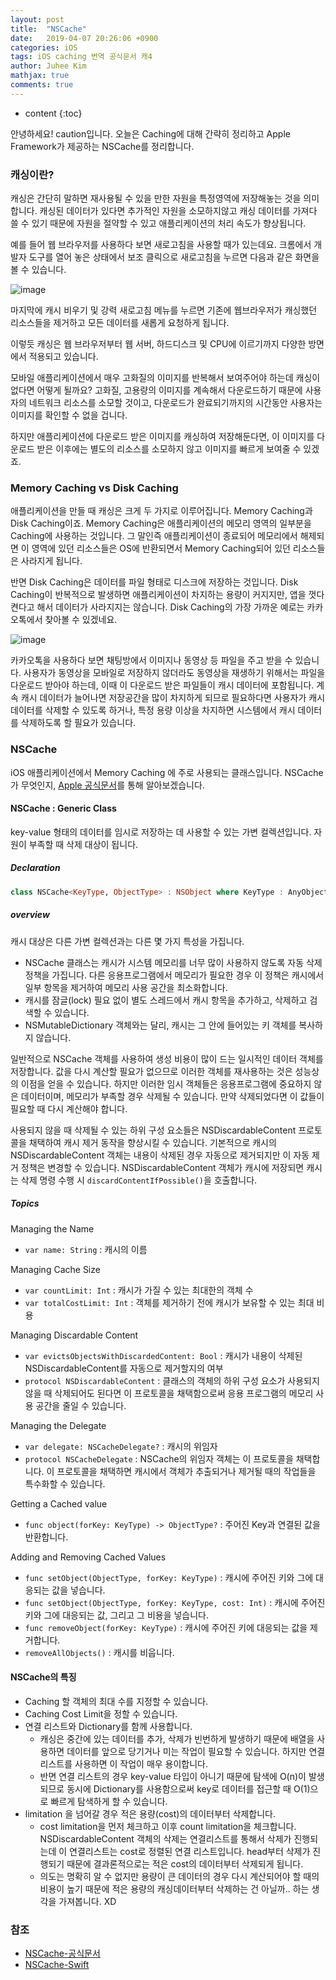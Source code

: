 ```yaml
---
layout: post
title:  "NSCache"
date:   2019-04-07 20:26:06 +0900
categories: iOS
tags: iOS caching 번역 공식문서 캐4
author: Juhee Kim
mathjax: true
comments: true
---
```


* content
{:toc}

안녕하세요! caution입니다.
오늘은 Caching에 대해 간략히 정리하고 Apple Framework가 제공하는 NSCache를 정리합니다.

### 캐싱이란?
 캐싱은 간단히 말하면 재사용될 수 있을 만한 자원을 특정영역에 저장해놓는 것을 의미합니다. 캐싱된 데이터가 있다면 추가적인 자원을 소모하지않고 캐싱 데이터를 가져다 쓸 수 있기 때문에 자원을 절약할 수 있고 애플리케이션의 처리 속도가 향상됩니다.

예를 들어 웹 브라우저를 사용하다 보면 새로고침을 사용할 때가 있는데요. 크롬에서 개발자 도구를 열어 놓은 상태에서 보조 클릭으로 새로고침을 누르면 다음과 같은 화면을 볼 수 있습니다.

 ![image](../images/image-nscache-01.png)

마지막에 캐시 비우기 및 강력 새로고침 메뉴를 누르면 기존에 웹브라우저가 캐싱했던 리소스들을 제거하고 모든 데이터를 새롭게 요청하게 됩니다.

이렇듯 캐싱은 웹 브라우저부터 웹 서버, 하드디스크 및 CPU에 이르기까지 다양한 방면에서 적용되고 있습니다.

모바일 애플리케이션에서 매우 고화질의 이미지를 반복해서 보여주어야 하는데 캐싱이 없다면 어떻게 될까요? 고화질, 고용량의 이미지를 계속해서 다운로드하기 때문에 사용자의 네트워크 리소스를 소모할 것이고, 다운로드가 완료되기까지의 시간동안 사용자는 이미지를 확인할 수 없을 겁니다.

하지만 애플리케이션에 다운로드 받은 이미지를 캐싱하여 저장해둔다면, 이 이미지를 다운로드 받은 이후에는 별도의 리소스를 소모하지 않고 이미지를 빠르게 보여줄 수 있겠죠.

### Memory Caching vs Disk Caching
애플리케이션을 만들 때 캐싱은 크게 두 가지로 이루어집니다. Memory Caching과 Disk Caching이죠. Memory Caching은 애플리케이션의 메모리 영역의 일부분을 Caching에 사용하는 것입니다. 그 말인즉 애플리케이션이 종료되어 메모리에서 해제되면 이 영역에 있던 리소스들은 OS에 반환되면서 Memory Caching되어 있던 리소스들은 사라지게 됩니다.

반면 Disk Caching은 데이터를 파일 형태로 디스크에 저장하는 것입니다. Disk Caching이 반복적으로 발생하면 애플리케이션이 차지하는 용량이 커지지만, 앱을 껏다 켠다고 해서 데이터가 사라지지는 않습니다. Disk Caching의 가장 가까운 예로는 카카오톡에서 찾아볼 수 있겠네요.

![image](../images/KakaoTalk_Photo_2019-04-07-20-29-12.png)

카카오톡을 사용하다 보면 채팅방에서 이미지나 동영상 등 파일을 주고 받을 수 있습니다. 사용자가 동영상을 모바일로 저장하지 않더라도 동영상을 재생하기 위해서는 파일을 다운로드 받아야 하는데, 이때 이 다운로드 받은 파일들이 캐시 데이터에 포함됩니다. 계속 캐시 데이터가 늘어나면 저장공간을 많이 차지하게 되므로 필요하다면 사용자가 캐시 데이터를 삭제할 수 있도록 하거나, 특정 용량 이상을 차지하면 시스템에서 캐시 데이터를 삭제하도록 할 필요가 있습니다.

### NSCache
iOS 애플리케이션에서 Memory Caching 에 주로 사용되는 클래스입니다. NSCache가 무엇인지, [Apple 공식문서](https://developer.apple.com/documentation/foundation/nscache)를 통해 알아보겠습니다.

#### NSCache : Generic Class
key-value 형태의 데이터를 임시로 저장하는 데 사용할 수 있는 가변 컬렉션입니다. 자원이 부족할 때 삭제 대상이 됩니다.
##### Declaration
```swift
class NSCache<KeyType, ObjectType> : NSObject where KeyType : AnyObject, ObjectType : AnyObject
```
##### overview
캐시 대상은 다른 가변 컬렉션과는 다른 몇 가지 특성을 가집니다.
* NSCache 클래스는 캐시가 시스템 메모리를 너무 많이 사용하지 않도록 자동 삭제 정책을 가집니다. 다른 응용프로그램에서 메모리가 필요한 경우 이 정책은 캐시에서 일부 항목을 제거하여 메모리 사용 공간을 최소화합니다.
* 캐시를 잠글(lock) 필요 없이 별도 스레드에서 캐시 항목을 추가하고, 삭제하고 검색할 수 있습니다.
* NSMutableDictionary 객체와는 달리, 캐시는 그 안에 들어있는 키 객체를 복사하지 않습니다.

일반적으로 NSCache 객체를 사용하여 생성 비용이 많이 드는 일시적인 데이터 객체를 저장합니다. 값을 다시 계산할 필요가 없으므로 이러한 객체를 재사용하는 것은 성능상의 이점을 얻을 수 있습니다. 하지만 이러한 임시 객체들은 응용프로그램에 중요하지 않은 데이터이며, 메모리가 부족할 경우 삭제될 수 있습니다. 만약 삭제되었다면 이 값들이 필요할 때 다시 계산해야 합니다.

사용되지 않을 때 삭제될 수 있는 하위 구성 요소들은 NSDiscardableContent 프로토콜을 채택하여 캐시 제거 동작을 향상시킬 수 있습니다. 기본적으로 캐시의 NSDiscardableContent 객체는 내용이 삭제된 경우 자동으로 제거되지만 이 자동 제거 정책은 변경할 수 있습니다. NSDiscardableContent 객체가 캐시에 저장되면 캐시는 삭제 명령 수행 시 ```discardContentIfPossible()```을 호출합니다.
##### Topics
Managing the Name
* ```var name: String``` : 캐시의 이름

Managing Cache Size
* ```var countLimit: Int``` : 캐시가 가질 수 있는 최대한의 객체 수
* ```var totalCostLimit: Int``` : 객체를 제거하기 전에 캐시가 보유할 수 있는 최대 비용

Managing Discardable Content
* ```var evictsObjectsWithDiscardedContent: Bool``` : 캐시가 내용이 삭제된 NSDiscardableContent를 자동으로 제거할지의 여부
* ```protocol NSDiscardableContent``` : 클래스의 객체의 하위 구성 요소가 사용되지 않을 때 삭제되어도 된다면 이 프로토콜을 채택함으로써 응용 프로그램의 메모리 사용 공간을 줄일 수 있습니다.

Managing the Delegate
* ```var delegate: NSCacheDelegate?``` : 캐시의 위임자
* ```protocol NSCacheDelegate``` : NSCache의 위임자 객체는 이 프로토콜을 채택합니다. 이 프로토콜을 채택하면 캐시에서 객체가 추출되거나 제거될 때의 작업들을 특수화할 수 있습니다.

Getting a Cached value
* ```func object(forKey: KeyType) -> ObjectType?``` : 주어진 Key과 연결된 값을 반환합니다.

Adding and Removing Cached Values
* ```func setObject(ObjectType, forKey: KeyType)``` : 캐시에 주어진 키와 그에 대응되는 값을 넣습니다.
* ```func setObject(ObjectType, forKey: KeyType, cost: Int)``` : 캐시에 주어진 키와 그에 대응되는 값, 그리고 그 비용을 넣습니다.
* ```func removeObject(forKey: KeyType)``` : 캐시에 주어진 키에 대응되는 값을 제거합니다.
* ```removeAllObjects()``` : 캐시를 비웁니다.

#### NSCache의 특징
* Caching 할 객체의 최대 수를 지정할 수 있습니다.
* Caching Cost Limit을 정할 수 있습니다.
* 연결 리스트와 Dictionary를 함께 사용합니다.
  * 캐싱은 중간에 있는 데이터를 추가, 삭제가 빈번하게 발생하기 때문에 배열을 사용하면 데이터를 앞으로 당기거나 미는 작업이 필요할 수 있습니다. 하지만 연결리스트를 사용하면 이 작업이 매우 용이합니다.
  * 반면 연결 리스트의 경우 key-value 타입이 아니기 때문에 탐색에 O(n)이 발생되므로 동시에 Dictionary를 사용함으로써 key로 데이터를 접근할 때 O(1)으로 빠르게 탐색하게 할 수 있습니다.
* limitation 을 넘어갈 경우 적은 용량(cost)의 데이터부터 삭제합니다.
  * cost limitation을 먼저 체크하고 이후 count limitation을 체크합니다. NSDiscardableContent 객체의 삭제는 연결리스트를 통해서 삭제가 진행되는데 이 연결리스트는 cost로 정렬된 연결 리스트입니다. head부터 삭제가 진행되기 때문에 결과론적으로는 적은 cost의 데이터부터 삭제되게 됩니다.
  * 의도는 명확히 알 수 없지만 용량이 큰 데이터의 경우 다시 계산되어야 할 때의 비용이 높기 때문에 적은 용량의 캐싱데이터부터 삭제하는 건 아닐까.. 하는 생각을 가져봅니다. XD

### 참조
* [NSCache-공식문서](https://developer.apple.com/documentation/foundation/nscache)
* [NSCache-Swift](https://github.com/apple/swift-corelibs-foundation/blob/master/Foundation/NSCache.swift)
